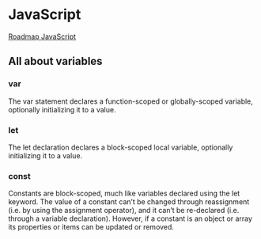 # JavaScript

[Roadmap JavaScript](https://roadmap.sh/javascript)

## All about variables

### var

The var statement declares a function-scoped or globally-scoped variable, optionally initializing it to a value.

### let

The let declaration declares a block-scoped local variable, optionally initializing it to a value.

### const

Constants are block-scoped, much like variables declared using the let keyword. The value of a constant can’t be changed through reassignment (i.e. by using the assignment operator), and it can’t be re-declared (i.e. through a variable declaration). However, if a constant is an object or array its properties or items can be updated or removed.